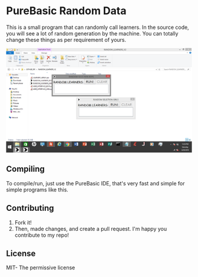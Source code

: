 # PureBasic Random Data 
This is a small program that can randomly call learners. 
In the source code, you will see a lot of random generation by the machine. 
You can totally change these things as per requirement of yours.

![GUI](sampleGUI_mark3.png)

## Compiling
To compile/run, just use the PureBasic IDE, that's very fast and
simple for simple programs like this.

## Contributing
1. Fork it!
2. Then, made changes, and create a pull request. I'm happy you contribute to my repo!

## License
MIT- The permissive license
